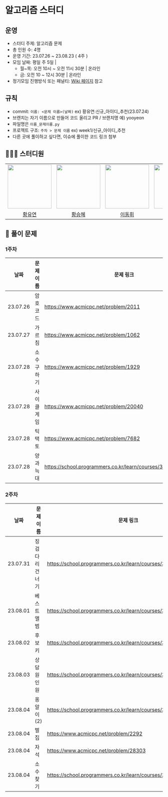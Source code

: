 # 알고리즘 스터디 
## 운영
- 스터디 주제: 알고리즘 문제
- 총 인원 수: 4명
- 운영 기간: 23.07.26 ~ 23.08.23 ( 4주 )
- 모임 날짜: 평일 주 5일 |
   - 월~목: 오전 10시 ~ 오전 11시 30분 | 온라인
   - 금: 오전 10 ~ 12시 30분 | 온라인
- 정기모임 진행방식 또는 패널티: [Wiki 페이지](https://github.com/AlgorithmStudy23/Algorithm/wiki/%EC%8A%A4%ED%84%B0%EB%94%94-%EC%A7%84%ED%96%89-%EB%B0%A9%EC%8B%9D-%EB%B0%8F-%EA%B7%9C%EC%B9%99) 참고

## 규칙
* commit: `이름: <문제 이름>(날짜)` ex) 황유연:신규_아이디_추천(23.07.24)
* 브랜치는 자기 이름으로 만들어 코드 올리고 PR / 브랜치명 예) yooyeon
* 파일명은 `이름_문제이름.py`
* 프로젝트 구조: `주차 > 문제 이름` ex) week1/신규_아이디_추천
* 다른 곳에 풀이하고 싶다면, 이슈에 풀이한 코드 링크 첨부



## 👩🏻‍💻 스터디원
<table>
    <tr>
        <td height="140px" align="center"><img src="https://avatars.githubusercontent.com/yoooyeon" width="140px" /></td>
        <td height="140px" align="center"><img src="https://avatars.githubusercontent.com/seunghye-study" width="140px" /></td>
        <td height="140px" align="center"><img src="https://avatars.githubusercontent.com/Initium-Home" width="140px" /></td>
        <td height="140px" align="center"><img src="https://avatars.githubusercontent.com/Heeesuu" width="140px" /></td>
    </tr>
    <tr>
        <td align="center">
          <a href="https://github.com/yoooyeon"> 황유연 </a>
        </td>
        <td align="center">
          <a href="https://github.com/seunghye-study"> 황승혜 </a>
        </td>
        <td align="center">
          <a href="https://github.com/Initium-Home"> 이동휘 </a>
        </td>
        <td align="center">
          <a href="https://github.com/Heeesuu"> 신희수 </a>
        </td>
    </tr>
</table>

## 📑 풀이 문제

### 1주차

| 날짜   | 문제 이름 | 문제 링크                                       |
| ------ | ------- |-------------------------------------------- |
| 23.07.26 | 암호코드 |https://www.acmicpc.net/problem/2011 |
| 23.07.27 | 가르침 |https://www.acmicpc.net/problem/1062 |
| 23.07.28 | 소수 구하기 |https://www.acmicpc.net/problem/1929 |
| 23.07.28| 사이클 게임 |https://www.acmicpc.net/problem/20040 |
| 23.07.28| 틱택토 |https://www.acmicpc.net/problem/7682 |
| 23.07.28| 양과 늑대 |https://school.programmers.co.kr/learn/courses/30/lessons/92343 |



### 2주차

| 날짜   | 문제 이름 | 문제 링크                                       |
| ------ | ------- |-------------------------------------------- |
| 23.07.31 | 징검다리 건너기 | https://school.programmers.co.kr/learn/courses/30/lessons/64062 |
| 23.08.01 | 베스트 앨범 | https://school.programmers.co.kr/learn/courses/30/lessons/42579 |
| 23.08.02 | 후보키 | https://school.programmers.co.kr/learn/courses/30/lessons/42890 |
| 23.08.03 | 상담원 인원 | https://school.programmers.co.kr/learn/courses/30/lessons/214288 |
| 23.08.04 | 옹알이(2) | https://school.programmers.co.kr/learn/courses/30/lessons/133499 |
| 23.08.04| 벌집 | https://www.acmicpc.net/problem/2292 |
| 23.08.04| 자석 | https://www.acmicpc.net/problem/28303 |
| 23.08.04| 소수 찾기 | https://school.programmers.co.kr/learn/courses/30/lessons/42839 |

